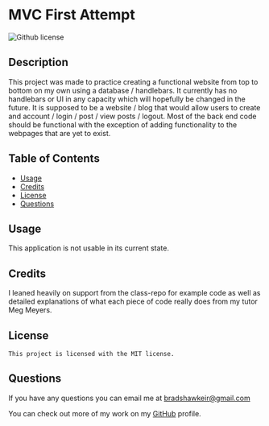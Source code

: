   # MVC First Attempt
   ![Github license](https://img.shields.io/badge/license-MIT-blue.svg)

  ## Description

  This project was made to  practice creating a functional website from top to bottom on my own using a database / handlebars. It currently has no handlebars or UI in any capacity which will hopefully be changed in the future. It is supposed to be a website / blog that would allow users to create and account / login / post / view posts / logout. Most of the back end code should be functional with the exception of adding functionality to the webpages that are yet to exist.

  ## Table of Contents
      
  - [Usage](#usage)
  - [Credits](#credits)
  - [License](#license)
  - [Questions](#questions)

  ## Usage

  This application is not usable in its current state.

  ## Credits

  I leaned heavily on support from the class-repo for example code as well as detailed explanations of what each piece of code really does from my tutor Meg Meyers.

  ## License

    This project is licensed with the MIT license.

  ## Questions

  If you have any questions you can email me at bradshawkeir@gmail.com

  You can check out more of my work on my [GitHub](https://github.com/KBradshaw64) profile.